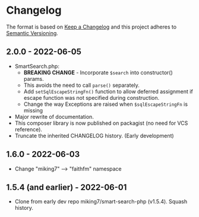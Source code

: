 # Changelog

The format is based on [Keep a Changelog](http://keepachangelog.com/en/1.0.0/)
and this project adheres to [Semantic Versioning](http://semver.org/spec/v2.0.0.html).

## 2.0.0 - 2022-06-05

* SmartSearch.php:
  * **BREAKING CHANGE** - Incorporate `$search` into constructor() params.
  * This avoids the need to call `parse()` separately.
  * Add `setSqlEscapeStringFn()` function to allow deferred assignment if escape function was not specified during construction.
  * Change the way Exceptions are raised when `$sqlEscapeStringFn` is missing
* Major rewrite of documentation.
* This composer library is now published on packagist (no need for VCS reference).
* Truncate the inherited CHANGELOG history.  (Early development)

## 1.6.0 - 2022-06-03

* Change "miking7" --> "faithfm" namespace

## 1.5.4 (and earlier) - 2022-06-01

* Clone from early dev repo miking7/smart-search-php (v1.5.4).  Squash history.
